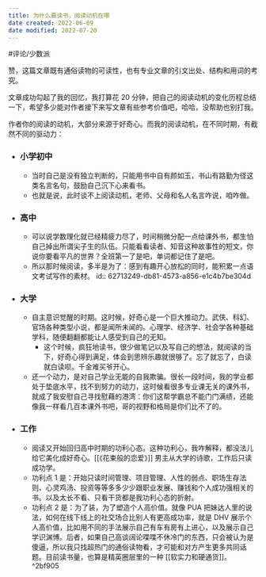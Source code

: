 ```yaml
---
title: 为什么要读书，阅读动机在哪
date created: 2022-06-09
date modified: 2022-07-20
---
```


#评论/少数派

赞，这篇文章既有通俗读物的可读性，也有专业文章的引文出处、结构和用词的考究。

文章成功勾起了我的回忆，我打算花 20 分钟，把自己的阅读动机的变化历程总结一下，希望多少能对作者接下来写文章有些参考价值吧，哈哈，没帮助也别打我。

作者你的阅读的动机，大部分来源于好奇心。而我的阅读动机，在不同时期，有截然不同的驱动力：

- ### 小学初中
	- 当时自己是没有独立判断的，只能用书中自有颜如玉，书山有路勤为径这类名言名句，鼓励自己沉下心来看书。
	- 也就是说，此时谈不上阅读动机，老师、父母和名人名言咋说，咱咋做。
- ### 高中
	- 可以说学数理化就已经精疲力尽了，时间稍微分配一点给课外书，都生怕自己掉出所谓尖子生的队伍。只能看看读者、知音这种故事性的短文，你说你要看平凡的世界？全班第一了是吧，单词都记住了是吧。
	- 所以那时候阅读，多半是为了：感到有趣开心放松的同时，能积累一点语文考试写作的素材。
	  id:: 62713249-db81-4573-a856-e1c4b7be304d
- ### 大学
	- 自主意识觉醒的时期。这时候，好奇心是一个巨大推动力。武侠、科幻、官场各种类型小说，都是闻所未闻的。心理学、经济学、社会学各种基础学科，随便翻翻都能让人感受到自己的无知。
		- 这个时候，疯狂地读书，很少做笔记以及写自己的想法，就阅读的当下，好奇心得到满足，体会到思辨乐趣就很够了。忘了就忘了，白读就白读呗。千金难买爷开心。
	- 还一个动力，是对自己学业无能的自我欺骗。很长一段时间，我的学业都处于垫底水平，找不到努力的动力，这时候看很多专业课无关的课外书，就成了我安慰自己寻找慰藉的港湾：你们这帮学霸总不能门门满绩，还能像我一样看几百本课外书吧，哥的视野和格局是你们比不了的。
- ### 工作
	- 阅读又开始回归高中时期的功利心态。这种功利心，我咋解释，都没法儿给它美化成好奇心。[[《花束般的恋爱》]] 男主从大学的诗歌，工作后只读成功学。
	- 功利点 1 是：开始只读时间管理、项目管理、人性的弱点、职场生存法则、心灵鸡汤、投资等等多多少少跟职业发展、赚钱和个人成功强相关的书。以及太长不看、只看干货都是我功利心态的折射。
	- 功利点 2 是：为了装，为了塑造个人高价值。就像 PUA 把妹达人里的说法，如何在线下线上的社交场合比别人有更高成功率，就是 DHV 展示个人高价值，比如用不同的手法展示自己有车有房有上进心，以及展示自己学识渊博。后者，如果自己高谈阔论喋喋不休冷门的东西，只会被认为是傻逼，所以我只找超热门的通俗读物看，才可能和对方产生更多共同话题。目前读书量，也算是精英圈层里的一种 [[软实力和硬通货]]。 ^2bf905
